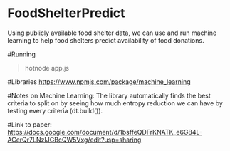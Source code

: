# FoodShelterPredict
Using publicly available food shelter data, we can
use and run machine learning to help food shelters
predict availability of food donations.

#Running
> hotnode app.js 


#Libraries
https://www.npmjs.com/package/machine_learning


#Notes on Machine Learning:
The library automatically finds the best criteria to split 
on by seeing how much entropy reduction we can have by testing
every criteria (dt.build()).

#Link to paper:
https://docs.google.com/document/d/1bsffeQDFrKNATK_e6G84L-ACerQr7LNzIJGBcQW5Vxg/edit?usp=sharing
